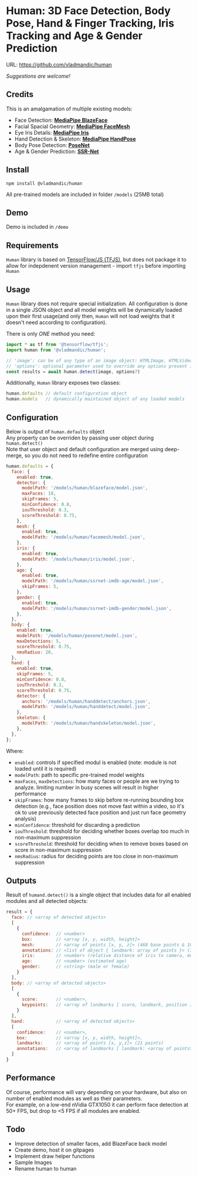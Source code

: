 # Human: 3D Face Detection, Body Pose, Hand & Finger Tracking, Iris Tracking and Age & Gender Prediction

URL: <https://github.com/vladmandic/human>

*Suggestions are welcome!*

## Credits

This is an amalgamation of multiple existing models:

- Face Detection: [**MediaPipe BlazeFace**](https://drive.google.com/file/d/1f39lSzU5Oq-j_OXgS67KfN5wNsoeAZ4V/view)
- Facial Spacial Geometry: [**MediaPipe FaceMesh**](https://drive.google.com/file/d/1VFC_wIpw4O7xBOiTgUldl79d9LA-LsnA/view)
- Eye Iris Details: [**MediaPipe Iris**](https://drive.google.com/file/d/1bsWbokp9AklH2ANjCfmjqEzzxO1CNbMu/view)
- Hand Detection & Skeleton: [**MediaPipe HandPose**](https://drive.google.com/file/d/1sv4sSb9BSNVZhLzxXJ0jBv9DqD-4jnAz/view)
- Body Pose Detection: [**PoseNet**](https://medium.com/tensorflow/real-time-human-pose-estimation-in-the-browser-with-tensorflow-js-7dd0bc881cd5)
- Age & Gender Prediction: [**SSR-Net**](https://github.com/shamangary/SSR-Net)

## Install

```shell
npm install @vladmandic/human
```

All pre-trained models are included in folder `/models` (25MB total)

## Demo

Demo is included in `/demo`

## Requirements

`Human` library is based on [TensorFlow/JS (TFJS)](js.tensorflow.org), but does not package it to allow for indepdenent version management - import `tfjs` before importing `Human`

## Usage

`Human` library does not require special initialization.
All configuration is done in a single JSON object and all model weights will be dynamically loaded upon their first usage(and only then, `Human` will not load weights that it doesn't need according to configuration).

There is only *ONE* method you need:

```js
import * as tf from '@tensorflow/tfjs';
import human from '@vladmandic/human';

// 'image': can be of any type of an image object: HTMLImage, HTMLVideo, HTMLMedia, Canvas, Tensor4D
// 'options': optional parameter used to override any options present in default configuration
const results = await human.detect(image, options?)
```

Additionally, `Human` library exposes two classes:

```js
human.defaults // default configuration object
human.models   // dynamically maintained object of any loaded models
```

## Configuration 

Below is output of `human.defaults` object  
Any property can be overriden by passing user object during `human.detect()`  
Note that user object and default configuration are merged using deep-merge, so you do not need to redefine entire configuration  

```js
human.defaults = {
  face: {
    enabled: true,
    detector: {
      modelPath: '/models/human/blazeface/model.json',
      maxFaces: 10,
      skipFrames: 5,
      minConfidence: 0.8,
      iouThreshold: 0.3,
      scoreThreshold: 0.75,
    },
    mesh: {
      enabled: true,
      modelPath: '/models/human/facemesh/model.json',
    },
    iris: {
      enabled: true,
      modelPath: '/models/human/iris/model.json',
    },
    age: {
      enabled: true,
      modelPath: '/models/human/ssrnet-imdb-age/model.json',
      skipFrames: 5,
    },
    gender: {
      enabled: true,
      modelPath: '/models/human/ssrnet-imdb-gender/model.json',
    },
  },
  body: {
    enabled: true,
    modelPath: '/models/human/posenet/model.json',
    maxDetections: 5,
    scoreThreshold: 0.75,
    nmsRadius: 20,
  },
  hand: {
    enabled: true,
    skipFrames: 5,
    minConfidence: 0.8,
    iouThreshold: 0.3,
    scoreThreshold: 0.75,
    detector: {
      anchors: '/models/human/handdetect/anchors.json',
      modelPath: '/models/human/handdetect/model.json',
    },
    skeleton: {
      modelPath: '/models/human/handskeleton/model.json',
    },
  },
};
```

Where:
- `enabled`: controls if specified modul is enabled (note: module is not loaded until it is required)
- `modelPath`: path to specific pre-trained model weights
- `maxFaces`, `maxDetections`: how many faces or people are we trying to analyze. limiting number in busy scenes will result in higher performance
- `skipFrames`: how many frames to skip before re-running bounding box detection (e.g., face position does not move fast within a video, so it's ok to use previously detected face position and just run face geometry analysis)
- `minConfidence`: threshold for discarding a prediction
- `iouThreshold`: threshold for deciding whether boxes overlap too much in non-maximum suppression
- `scoreThreshold`: threshold for deciding when to remove boxes based on score in non-maximum suppression
- `nmsRadius`: radius for deciding points are too close in non-maximum suppression

## Outputs

Result of `humand.detect()` is a single object that includes data for all enabled modules and all detected objects:

```js
result = {
  face: // <array of detected objects>
  [
    {
      confidence:  // <number>
      box:         // <array [x, y, width, height]>
      mesh:        // <array of points [x, y, z]> (468 base points & 10 iris points)
      annotations: // <list of object { landmark: array of points }> (32 base annotated landmarks & 2 iris annotations)
      iris:        // <number> (relative distance of iris to camera, multiple by focal lenght to get actual distance)
      age:         // <number> (estimated age)
      gender:      // <string> (male or female)
    }
  ],
  body: // <array of detected objects>
  [
    {
      score:       // <number>,
      keypoints:   // <array of landmarks [ score, landmark, position [x, y] ]> (17 annotated landmarks)
    }
  ],
  hand:            // <array of detected objects>
  [
    confidence:    // <number>,
    box:           // <array [x, y, width, height]>,
    landmarks:     // <array of points [x, y,z]> (21 points)
    annotations:   // <array of landmarks [ landmark: <array of points> ]> (5 annotated landmakrs)
  ]
}
```

## Performance

Of course, performance will vary depending on your hardware, but also on number of enabled modules as well as their parameters.  
For example, on a low-end nVidia GTX1050 it can perform face detection at 50+ FPS, but drop to <5 FPS if all modules are enabled.

## Todo

- Improve detection of smaller faces, add BlazeFace back model
- Create demo, host it on gitpages
- Implement draw helper functions
- Sample Images
- Rename human to human
